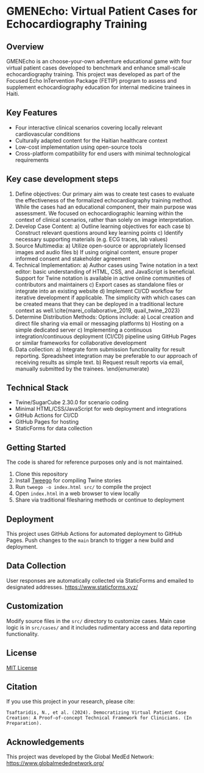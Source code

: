 # GMENEcho: Virtual Patient Cases for Echocardiography Training

## Overview

GMENEcho is an choose-your-own adventure educational game with four virtual patient cases developed to benchmark and enhance small-scale echocardiography training. This project was developed as part of
the Focused Echo InTervention Package (FETIP) program to assess and supplement echocardiography education for internal medicine trainees in Haiti.

## Key Features

- Four interactive clinical scenarios covering locally relevant cardiovascular conditions
- Culturally adapted content for the Haitian healthcare context  
- Low-cost implementation using open-source tools
- Cross-platform compatibility for end users with minimal technological requirements

## Key case development steps

1. Define objectives: Our primary aim was to create test cases to evaluate the effectiveness of the formalized echocardiography training method. While the cases had an educational component, their main purpose was assessment. We focused on echocardiographic learning within the context of clinical scenarios, rather than solely on image interpretation.
2. Develop Case Content: a) Outline learning objectives for each case b) Construct relevant questions around key learning points c) Identify necessary supporting materials (e.g. ECG traces, lab values) 
3. Source Multimedia: a) Utilize open-source or appropriately licensed images and audio files b) If using original content, ensure proper informed consent and stakeholder agreement
4. Technical Implementation: a) Author cases using Twine notation in a text editor: basic understanding of HTML, CSS, and JavaScript is beneficial. Support for Twine notation is available in active online communities of contributors and maintainers c) Export cases as standalone files or integrate into an existing website d) Implement CI/CD workflow for iterative development if applicable. The simplicity with which cases can be created means that they can be deployed in a traditional lecture context as well.\cite{marei_collaborative_2019, quail_twine_2023} 
5. Determine Distribution Methods: Options include: a) Local creation and direct file sharing via email or messaging platforms b) Hosting on a simple dedicated server c) Implementing a continuous integration/continuous deployment (CI/CD) pipeline using GitHub Pages or similar frameworks for collaborative development
6. Data collection: a) Integrate form submission functionality for result reporting. Spreadsheet integration may be preferable to our approach of receiving results as simple text. b) Request result reports via email, manually submitted by the trainees. 
\end{enumerate}

## Technical Stack

- Twine/SugarCube 2.30.0 for scenario coding
- Minimal HTML/CSS/JavaScript for web deployment and integrations
- GitHub Actions for CI/CD 
- GitHub Pages for hosting 
- StaticForms for data collection 

## Getting Started
The code is shared for reference purposes only and is not maintained. 

1. Clone this repository
2. Install [Tweego](https://www.motoslave.net/tweego/) for compiling Twine stories
3. Run `tweego -o index.html src/` to compile the project
4. Open `index.html` in a web browser to view locally
5. Share via traditional filesharing methods or continue to deployment

## Deployment 

This project uses GitHub Actions for automated deployment to GitHub Pages. Push changes to the `main` branch to trigger a new build and deployment.

## Data Collection

User responses are automatically collected via StaticForms and emailed to designated addresses.  https://www.staticforms.xyz/ 

## Customization

Modify source files in the `src/` directory to customize cases. Main case logic is in `src/cases/` and it includes rudimentary access and data reporting functionality.  

## License

[MIT License](LICENSE)

## Citation

If you use this project in your research, please cite:

```
Tsaftaridis, N., et al. (2024). Democratizing Virtual Patient Case Creation: A Proof-of-concept Technical Framework for Clinicians. (In Preparation). 
```

## Acknowledgements

This project was developed by the Global MedEd Network: https://www.globalmedednetwork.org/

